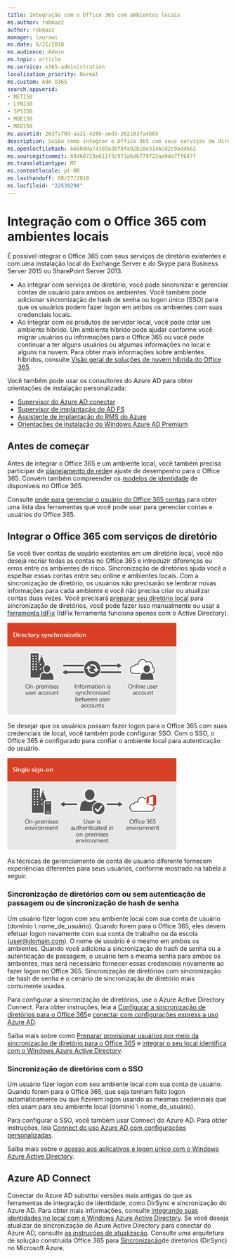 ```yaml
---
title: Integração com o Office 365 com ambientes locais
ms.author: robmazz
author: robmazz
manager: laurawi
ms.date: 8/21/2018
ms.audience: Admin
ms.topic: article
ms.service: o365-administration
localization_priority: Normal
ms.custom: Adm_O365
search.appverid:
- MET150
- LYN150
- SPS150
- MOE150
- MED150
ms.assetid: 263faf8d-aa21-428b-aed3-2021837a4b65
description: Saiba como integrar o Office 365 com seus serviços de diretório existentes.
ms.openlocfilehash: b660dda74303a3bf0fa92bc8e3146cd2c9add662
ms.sourcegitcommit: 69d60723e611f3c973a6d6779722aa9da77f647f
ms.translationtype: MT
ms.contentlocale: pt-BR
ms.lasthandoff: 08/27/2018
ms.locfileid: "22539298"
---
```

# <a name="office-365-integration-with-on-premises-environments"></a>Integração com o Office 365 com ambientes locais

É possível integrar o Office 365 com seus serviços de diretório existentes e com uma instalação local do Exchange Server e do Skype para Business Server 2015 ou SharePoint Server 2013.
  
 - Ao integrar com serviços de diretório, você pode sincronizar e gerenciar contas de usuário para ambos os ambientes. Você também pode adicionar sincronização de hash de senha ou logon único (SSO) para que os usuários podem fazer logon em ambos os ambientes com suas credenciais locais.
 - Ao integrar com os produtos de servidor local, você pode criar um ambiente híbrido. Um ambiente híbrido pode ajudar conforme você migrar usuários ou informações para o Office 365 ou você pode continuar a ter alguns usuários ou algumas informações no local e alguns na nuvem. Para obter mais informações sobre ambientes híbridos, consulte [Visão geral de soluções de nuvem híbrida do Office 365](https://support.office.com/article/59616fab-acdb-40e9-b414-cf0c965c80b7).

Você também pode usar os consultores do Azure AD para obter orientações de instalação personalizada:
- [Supervisor do Azure AD conectar](https://aka.ms/aadconnectpwsync)
- [Supervisor de implantação do AD FS](https://aka.ms/adfsguidance)
- [Assistente de implantação do RMS do Azure](https://aka.ms/azuremsguidance)
- [Orientações de instalação do Windows Azure AD Premium](https://aka.ms/aadpguidance)
   
## <a name="before-you-begin"></a>Antes de começar
Antes de integrar o Office 365 e um ambiente local, você também precisa participar de [planejamento de rede](network-planning-and-performance.md)e ajuste de desempenho para o Office 365. Convém também compreender os [modelos de identidade](about-office-365-identity.md) de disponíveis no Office 365. 

Consulte [onde para gerenciar o usuário do Office 365 contas](manage-office-365-accounts.md) para obter uma lista das ferramentas que você pode usar para gerenciar contas e usuários do Office 365. 
  
## <a name="integrate-office-365-with-directory-services"></a>Integrar o Office 365 com serviços de diretório
Se você tiver contas de usuário existentes em um diretório local, você não deseja recriar todas as contas no Office 365 e introduzir diferenças ou erros entre os ambientes de risco. Sincronização de diretórios ajuda você a espelhar essas contas entre seu online e ambientes locais. Com a sincronização de diretório, os usuários não precisarão se lembrar novas informações para cada ambiente e você não precisa criar ou atualizar contas duas vezes. Você precisará [preparar seu diretório local](prepare-for-directory-synchronization.md) para sincronização de diretórios, você pode fazer isso manualmente ou usar a [ferramenta IdFix](install-and-run-idfix.md) (IdFix ferramenta funciona apenas com o Active Directory). 
  
![Usar sincronização de diretórios para manter sincronizados informações da conta de usuário on-line e no local](media/a64af0d0-9be6-46b1-8727-277e683abf5e.png)
  
Se desejar que os usuários possam fazer logon para o Office 365 com suas credenciais de local, você também pode configurar SSO. Com o SSO, o Office 365 é configurado para confiar o ambiente local para autenticação do usuário.
  
![Com o logon único, a mesma conta está disponível nos ambientes online e local](media/d76235f2-8a53-405e-b8ef-dfa4cfc208b8.png)
  
As técnicas de gerenciamento de conta de usuário diferente fornecem experiências diferentes para seus usuários, conforme mostrado na tabela a seguir.
 
### <a name="directory-synchronization-with-or-without-password-hash-synchronization-or-pass-through-authentication"></a>**Sincronização de diretórios com ou sem autenticação de passagem ou de sincronização de hash de senha**
Um usuário fizer logon com seu ambiente local com sua conta de usuário (domínio \ nome_de_usuário). Quando forem para o Office 365, eles devem efetuar logon novamente com sua conta de trabalho ou da escola (user@domain.com). O nome de usuário é o mesmo em ambos os ambientes. Quando você adiciona a sincronização de hash de senha ou a autenticação de passagem, o usuário tem a mesma senha para ambos os ambientes, mas será necessário fornecer essas credenciais novamente ao fazer logon no Office 365. Sincronização de diretórios com sincronização de hash de senha é o cenário de sincronização de diretório mais comumente usadas.

Para configurar a sincronização de diretórios, use o Azure Active Directory Connect. Para obter instruções, leia a [Configurar a sincronização de diretórios para o Office 365](set-up-directory-synchronization.md)e [conectar com configurações express a uso Azure AD](https://go.microsoft.com/fwlink/p/?LinkId=698537).

Saiba mais sobre como [Preparar provisionar usuários por meio da sincronização de diretório para o Office 365](prepare-for-directory-synchronization.md) e [integrar o seu local identifica com o Windows Azure Active Directory](https://go.microsoft.com/fwlink/?LinkId=518101).

### <a name="directory-synchronization-with-sso"></a>**Sincronização de diretórios com o SSO**
Um usuário fizer logon com seu ambiente local com sua conta de usuário. Quando forem para o Office 365, que seja tenham feito logon automaticamente ou que fizerem logon usando as mesmas credenciais que eles usam para seu ambiente local (domínio \ nome_de_usuário).

Para configurar o SSO, você também usar Connect do Azure AD. Para obter instruções, leia [Connect do uso Azure AD com configurações personalizadas](https://go.microsoft.com/fwlink/p/?LinkID=698430).

Saiba mais sobre o [acesso aos aplicativos e logon único com o Windows Azure Active Directory](https://go.microsoft.com/fwlink/p/?LinkId=698604).

## <a name="azure-ad-connect"></a>Azure AD Connect
Conectar do Azure AD substitui versões mais antigas do que as ferramentas de integração de identidade, como DirSync e sincronização do Azure AD. Para obter mais informações, consulte [integrando suas identidades no local com o Windows Azure Active Directory](https://go.microsoft.com/fwlink/p/?LinkId=527969). Se você deseja atualizar de sincronização do Azure Active Directory para conectar do Azure AD, consulte [as instruções de atualização](https://go.microsoft.com/fwlink/p/?LinkId=733240). Consulte uma arquitetura de solução construída Office 365 para [Sincronização](https://go.microsoft.com/fwlink/?LinkId=517887)de diretórios (DirSync) no Microsoft Azure.